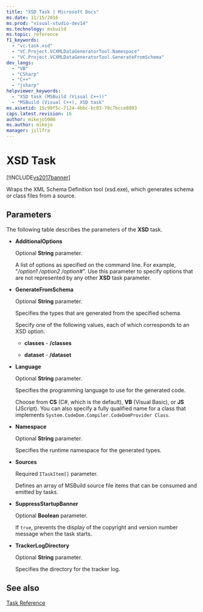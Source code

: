 ```yaml
---
title: "XSD Task | Microsoft Docs"
ms.date: 11/15/2016
ms.prod: "visual-studio-dev14"
ms.technology: msbuild
ms.topic: reference
f1_keywords: 
  - "vc.task.xsd"
  - "VC.Project.VCXMLDataGeneratorTool.Namespace"
  - "VC.Project.VCXMLDataGeneratorTool.GenerateFromSchema"
dev_langs: 
  - "VB"
  - "CSharp"
  - "C++"
  - "jsharp"
helpviewer_keywords: 
  - "XSD task (MSBuild (Visual C++))"
  - "MSBuild (Visual C++), XSD task"
ms.assetid: 15c99f5c-7124-4bbc-bc03-70c7bcce8893
caps.latest.revision: 16
author: mikejo5000
ms.author: mikejo
manager: jillfra
---
```

# XSD Task
[!INCLUDE[vs2017banner](../includes/vs2017banner.md)]

Wraps the XML Schema Definition tool (xsd.exe), which generates schema or class files from a source.  
  
## Parameters  
 The following table describes the parameters of the **XSD** task.  
  
- **AdditionalOptions**  
  
     Optional **String** parameter.  
  
     A list of options as specified on the command line. For example, "*/option1 /option2 /option#*". Use this parameter to specify options that are not represented by any other **XSD** task parameter.  
  
- **GenerateFromSchema**  
  
  Optional **String** parameter.  

  Specifies the types that are generated from the specified schema.  

  Specify one of the following values, each of which corresponds to an XSD option.  

  - **classes** - **/classes**  

  - **dataset** - **/dataset**  
  
- **Language**  
  
     Optional **String** parameter.  
  
     Specifies the programming language to use for the generated code.  
  
     Choose from **CS** (C#, which is the default), **VB** (Visual Basic), or **JS** (JScript). You can also specify a fully qualified name for a class that implements `System.CodeDom.Compiler.CodeDomProvider Class`.  
  
- **Namespace**  
  
     Optional **String** parameter.  
  
     Specifies the runtime namespace for the generated types.  
  
- **Sources**  
  
     Required `ITaskItem[]` parameter.  
  
     Defines an array of MSBuild source file items that can be consumed and emitted by tasks.  
  
- **SuppressStartupBanner**  
  
     Optional **Boolean** parameter.  
  
     If `true`, prevents the display of the copyright and version number message when the task starts.  
  
- **TrackerLogDirectory**  
  
     Optional **String** parameter.  
  
     Specifies the directory for the tracker log.  
  
## See also  
 [Task Reference](../msbuild/msbuild-task-reference.md)
